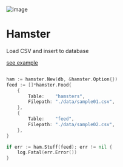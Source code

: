 ![image](https://user-images.githubusercontent.com/15713787/49335480-5550f700-f631-11e8-86eb-15464a3313cd.png)

# Hamster

Load CSV and insert to database

[see example](https://github.com/uenoryo/hamster/blob/master/example/main.go)



```go

ham := hamster.New(db, &hamster.Option{})
feed := []*hamster.Food{
    {
        Table:    "hamsters",
        Filepath: "./data/sample01.csv",
    },
    {
        Table:    "feed",
        Filepath: "./data/sample02.csv",
    },
}

if err := ham.Stuff(feed); err != nil {
    log.Fatal(err.Error())
}

```
